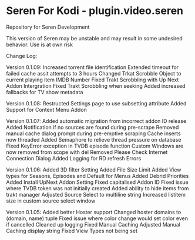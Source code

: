# Seren For Kodi - plugin.video.seren
Repository for Seren Development

This version of Seren may be unstable and may result in some undesired behavior. Use is at own risk

Change Log:

Version 0.1.09:
Increased torrent file identification
Extended timeout for failed cache assit attempts to 3 hours
Changed Trkat Scrobble Object to current playing item IMDB Number
Fixed Trakt Scrobbling with Up Next Addon Intergration
Fixed Trakt Scrobbling when seeking
Added increased fallbacks for TV show metadata

Version 0.1.08:
Restructed Settings page to use subsetting attribute
Added Support for Context Menu Addon

Version 0.1.07:
Added automatic migration from incorrect addon ID release
Added Notification if no sources are found during pre-scrape
Removed manual cache dialog prompt during pre-emptive scraping
Cache inserts now threaded
Added Semaphore to relieve thread pressure on database
Fixed KeyError exception in TVDB episode function
Custom Windows are now removed from scope with del
Removed Please Check Internet Connection Dialog
Added Logging for RD refresh Errors

Version 0.1.06:
Added 3D filter Setting
Added File Size Limit
Added View types for Seasons, Episodes and Default for Menus
Added Debrid Priorities
Added Install UpNext Addon Setting
Fixed capitalised Addon ID
Fixed issue where TVDB token was not initially created
Added ability to hide items from trakt manager
Adjusted Source Select to multiline string
Increased listitem size in custom source select window

Version 0.1.05:
Added better Hoster support
Changed hoster domains to (domain, name) tuple
Fixed issue where color change would set color even if cancelled
Cleaned up logging
Fixed Manual Caching
Adjusted Manual Caching display string
Fixed View Types not being set

